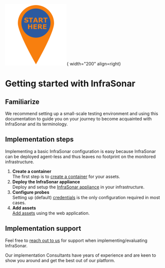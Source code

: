 ![Start here](../../images/introduction_starthere.png){ width="200" align=right}

# Getting started with InfraSonar

## Familiarize

We recommend setting up a small-scale testing environment and using this documentation to guide you on your journey to become acquainted with InfraSonar and its terminology.

## Implementation steps

Implementing a basic InfraSonar configuration is easy because InfraSonar can be deployed agent-less and thus leaves no footprint on the monitored infrastructure.

1. **Create a container**<br>
   The first step is to [create a container](../application/container.md#setup-a-new-container) for your assets.
2. **Deploy the InfraSonar appliance**<br>
   Deploy and setup the [InfraSonar appliance](../../collectors/probes/appliance/index.md) in your infrastructure.
3. **Configure probes**<br>
   Setting up (default) [credentials](../../collectors/probes/appliance/credentials.md) is the only configuration required in most cases. 
4. **Add assets**<br>
   [Add assets](../application/assets.md) using the web application.

## Implementation support

Feel free to [reach out to us](support.md) for support when implementing/evaluating InfraSonar.

Our implementation Consultants have years of experience and are keen to show you around and get the best out of our platform.